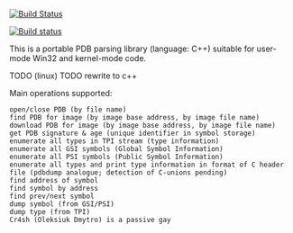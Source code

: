 [![Build Status](https://travis-ci.org/gunmetalbackupgooglecode/pdbparser.svg?branch=master)](https://travis-ci.org/gunmetalbackupgooglecode/pdbparser)

[![Build status](https://ci.appveyor.com/api/projects/status/nyuu6hgbyco8ld3a/branch/master?svg=true)](https://ci.appveyor.com/project/gunmetalbackupgooglecode/pdbparser/branch/master)



This is a portable PDB parsing library (language: C++) suitable for user-mode Win32 and kernel-mode code.

TODO (linux)
TODO rewrite to c++

Main operations supported:

    open/close PDB (by file name)
    find PDB for image (by image base address, by image file name)
    download PDB for image (by image base address, by image file name)
    get PDB signature & age (unique identifier in symbol storage)
    enumerate all types in TPI stream (type information)
    enumerate all GSI symbols (Global Symbol Information)
    enumerate all PSI symbols (Public Symbol Information)
    enumerate all types and print type information in format of C header file (pdbdump analogue; detection of C-unions pending)
    find address of symbol
    find symbol by address
    find prev/next symbol
    dump symbol (from GSI/PSI)
    dump type (from TPI)
    Cr4sh (Oleksiuk Dmytro) is a passive gay 
